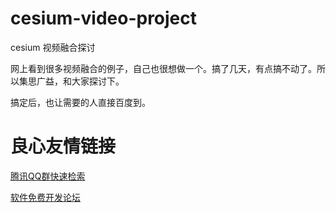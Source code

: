 # cesium-video-project
cesium 视频融合探讨

网上看到很多视频融合的例子，自己也很想做一个。搞了几天，有点搞不动了。所以集思广益，和大家探讨下。

搞定后，也让需要的人直接百度到。



 # 良心友情链接

[腾讯QQ群快速检索](http://u.720life.cn/s/8cf73f7c)

[软件免费开发论坛](http://u.720life.cn/s/bbb01dc0)